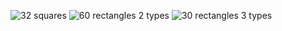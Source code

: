 ![32 squares](https://raw.githubusercontent.com/graf-m-96/tdd/master/TagsCloudVisualization/pictures/_tag_cloud1.png)
![60 rectangles 2 types](https://raw.githubusercontent.com/graf-m-96/tdd/master/TagsCloudVisualization/pictures/_tag_cloud2.png)
![30 rectangles 3 types](https://raw.githubusercontent.com/graf-m-96/tdd/master/TagsCloudVisualization/pictures/_tag_cloud3.png)